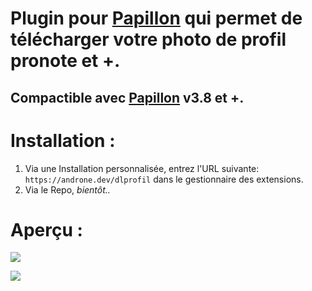 # Plugin pour [Papillon](https://github.com/PapillonApp/Papillon) qui permet de télécharger votre photo de profil pronote et +.
## Compactible avec [Papillon](https://github.com/PapillonApp/Papillon) v3.8 et +.

# Installation :
1. Via une Installation personnalisée, entrez l'URL suivante: `https://androne.dev/dlprofil` dans le gestionnaire des extensions.
2. Via le Repo, *bientôt..* 

# Aperçu :


![](https://media.discordapp.net/attachments/772517428005568543/1025072463933087884/unknown.png?width=288&height=517)

![](https://media.discordapp.net/attachments/772517428005568543/1025074078677225512/unknown.png?width=252&height=517)
